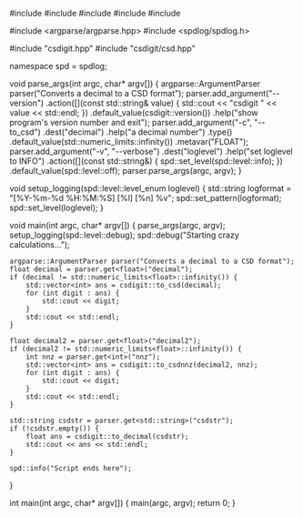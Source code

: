 #include <iostream>
#include <string>
#include <cmath>
#include <vector>
#include <algorithm>

#include <argparse/argparse.hpp>
#include <spdlog/spdlog.h>

#include "csdigit.hpp"
#include "csdigit/csd.hpp"

namespace spd = spdlog;

void parse_args(int argc, char\* argv[]) {
argparse::ArgumentParser parser("Converts a decimal to a CSD format");
parser.add_argument("--version")
.action([](const std::string& value) { std::cout << "csdigit " << value << std::endl; })
.default_value(csdigit::version())
.help("show program's version number and exit");
parser.add_argument("-c", "--to_csd")
.dest("decimal")
.help("a decimal number")
.type<float>()
.default_value(std::numeric_limits<float>::infinity())
.metavar("FLOAT");
parser.add_argument("-v", "--verbose")
.dest("loglevel")
.help("set loglevel to INFO")
.action([](const std::string&) { spd::set_level(spd::level::info); })
.default_value(spd::level::off);
parser.parse_args(argc, argv);
}

void setup_logging(spd::level::level_enum loglevel) {
std::string logformat = "[%Y-%m-%d %H:%M:%S] [%l] [%n] %v";
spd::set_pattern(logformat);
spd::set_level(loglevel);
}

void main(int argc, char\* argv[]) {
parse_args(argc, argv);
setup_logging(spd::level::debug);
spd::debug("Starting crazy calculations...");

    argparse::ArgumentParser parser("Converts a decimal to a CSD format");
    float decimal = parser.get<float>("decimal");
    if (decimal != std::numeric_limits<float>::infinity()) {
        std::vector<int> ans = csdigit::to_csd(decimal);
        for (int digit : ans) {
            std::cout << digit;
        }
        std::cout << std::endl;
    }

    float decimal2 = parser.get<float>("decimal2");
    if (decimal2 != std::numeric_limits<float>::infinity()) {
        int nnz = parser.get<int>("nnz");
        std::vector<int> ans = csdigit::to_csdnnz(decimal2, nnz);
        for (int digit : ans) {
            std::cout << digit;
        }
        std::cout << std::endl;
    }

    std::string csdstr = parser.get<std::string>("csdstr");
    if (!csdstr.empty()) {
        float ans = csdigit::to_decimal(csdstr);
        std::cout << ans << std::endl;
    }

    spd::info("Script ends here");

}

int main(int argc, char\* argv[]) {
main(argc, argv);
return 0;
}
